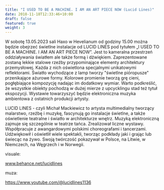```yaml
---
title: "I USED TO BE A MACHINE. I AM AN ART PIECE NOW (Lucid Lines)"
date: 2018-11-18T12:33:46+10:00
draft: false
featured: true
weight: 3
---
```


W sobotę 13.05.2023 sali Haxo w Hevelianum od godziny 15.00 można będzie obejrzeć świetlne instalacje od LUCID LINES pod tytułem „I USED TO BE A MACHINE. I AM AN ART PIECE NOW”. Jest to kameralna przestrzeń oddziaływania światłem ale także formą i dźwiękiem. Zaprezentowane zostaną lekkie stalowe rzeźby przypominające elementy architektury przemysłowej. Każda z nich oświetlona specjalnymi unikatowymi reflektorami.  Światło wychodzące z lamp tworzy "świetlne pióropusze" przenikające ażurowe formy. Kolorowe promienie tworzą grę cieni, pogłębiające kompozycję nadając im dodatkowy wymiar. Warto podkreślić, że wszystkie obiekty pochodzą w dużej mierze z upcycklingu stad też tytuł ekspozycji. Wystawie towarzyszyć będzie elektroniczna muzyka ambientowa z ostatnich produkcji artysty.
 
LUCID LINES - czyli Michał Mackiewicz  to artysta multimedialny tworzący malarstwo, rzeźbę i muzykę, fascynują go instalacje świetlne, a także oświetlenie teatralne i światło w architekturze wnętrz. Muzyką elektroniczną zajmuje się szczególnie w teatrze tańca. Zrealizował liczne wystawy. Współpracuje z awangardowymi polskimi choreografami i tancerzami. Udźwiękowił i oświetlił wiele spektakli, tworząc podkłady jaki i grając lub świecąc na żywo. Swoją twórczość pokazywał w Polsce, na Litwie, w Niemczech, na Węgrzech i w Norwegii.

visuale:

www.behance.net/lucidlines

muza:

https://www.youtube.com/@lucidlines1136